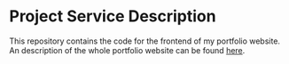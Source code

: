 # Project Service Description
This repository contains the code for the frontend of my portfolio website. An description of the whole portfolio website can be found [here](https://github.com/nelsonJanusson/portfolio_description).


